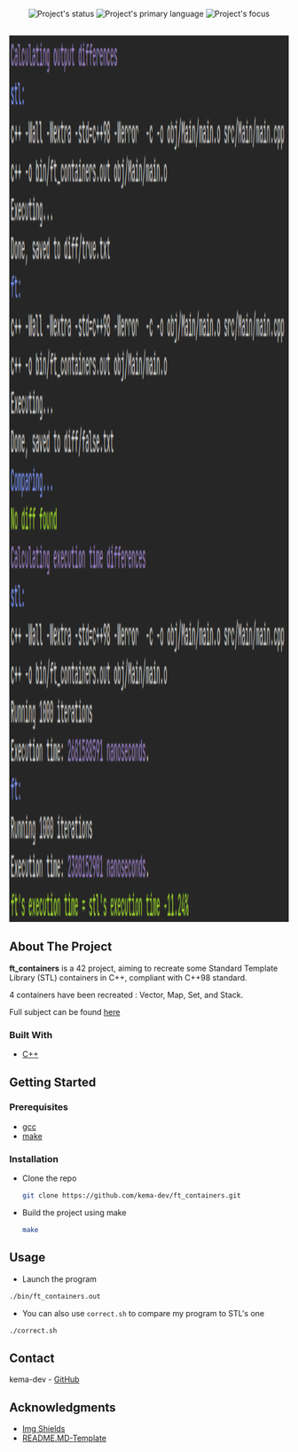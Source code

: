 <div id="top"></div>
<p align=center>
  <img alt="Project's status" src="https://img.shields.io/badge/Status-Finished-brightgreen">
  <img alt="Project's primary language" src="https://img.shields.io/badge/Language-C++-blue">
  <img alt="Project's focus" src="https://img.shields.io/badge/Focus-Efficient%20programming-blue">
</p>

<!-- PROJECT LOGO -->
<br />
<div align="center">
  <a>
   <img src="assets/correction.png" alt="correction script image" style="height:40vh">
  </a>
</div>

<!-- ABOUT THE PROJECT -->
## About The Project

**ft_containers** is a 42 project, aiming to recreate some Standard Template Library (STL) containers in C++, compliant with C++98 standard.

4 containers have been recreated : Vector, Map, Set, and Stack.

Full subject can be found <a href="/docs">here</a>

### Built With

* [C++](https://en.wikipedia.org/wiki/C%2B%2B)

<!-- GETTING STARTED -->
## Getting Started

### Prerequisites

* [gcc](https://gcc.gnu.org/)
* [make](https://www.gnu.org/software/make/)

### Installation

* Clone the repo

  ```sh
  git clone https://github.com/kema-dev/ft_containers.git
  ```

* Build the project using make

  ```sh
  make
  ```

<!-- USAGE EXAMPLES -->
## Usage

* Launch the program

```sh
./bin/ft_containers.out
```

* You can also use `correct.sh` to compare my program to STL's one

```sh
./correct.sh
```

<!-- CONTACT -->
## Contact

kema-dev - [GitHub](https://github.com/kema-dev)

## Acknowledgments

* [Img Shields](https://shields.io)
* [README.MD-Template](https://github.com/othneildrew/Best-README-Template)
